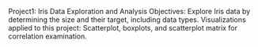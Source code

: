 Project1: Iris Data Exploration and Analysis
Objectives: 
Explore Iris data by determining the size and their target, including data types. 
Visualizations applied to this project: Scatterplot, boxplots, and scatterplot matrix for correlation examination.
